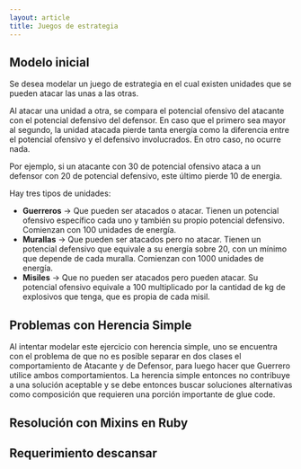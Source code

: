 ```yaml
---
layout: article
title: Juegos de estrategia
---
```


Modelo inicial
--------------

Se desea modelar un juego de estrategia en el cual existen unidades que se pueden atacar las unas a las otras.

Al atacar una unidad a otra, se compara el potencial ofensivo del atacante con el potencial defensivo del defensor. En caso que el primero sea mayor al segundo, la unidad atacada pierde tanta energía como la diferencia entre el potencial ofensivo y el defensivo involucrados. En otro caso, no ocurre nada.

Por ejemplo, si un atacante con 30 de potencial ofensivo ataca a un defensor con 20 de potencial defensivo, este último pierde 10 de energia.

Hay tres tipos de unidades:

-   **Guerreros** -&gt; Que pueden ser atacados o atacar. Tienen un potencial ofensivo específico cada uno y también su propio potencial defensivo. Comienzan con 100 unidades de energía.
-   **Murallas** -&gt; Que pueden ser atacados pero no atacar. Tienen un potencial defensivo que equivale a su energía sobre 20, con un mínimo que depende de cada muralla. Comienzan con 1000 unidades de energía.
-   **Misiles** -&gt; Que no pueden ser atacados pero pueden atacar. Su potencial ofensivo equivale a 100 multiplicado por la cantidad de kg de explosivos que tenga, que es propia de cada misil.

Problemas con Herencia Simple
-----------------------------

Al intentar modelar este ejercicio con herencia simple, uno se encuentra con el problema de que no es posible separar en dos clases el comportamiento de Atacante y de Defensor, para luego hacer que Guerrero utilice ambos comportamientos. La herencia simple entonces no contribuye a una solución aceptable y se debe entonces buscar soluciones alternativas como composición que requieren una porción importante de glue code.

Resolución con Mixins en Ruby
-----------------------------

Requerimiento descansar
-----------------------
